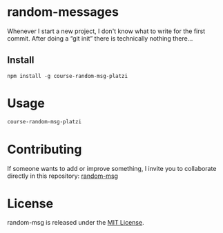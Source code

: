 # random-messages

Whenever I start a new project, I don't know what to write for the first commit. After doing a “git init” there is technically nothing there...

## Install

```npm
npm install -g course-random-msg-platzi
```

# Usage

```bash
course-random-msg-platzi
```

# Contributing
If someone wants to add or improve something, I invite you to collaborate directly in this repository: [random-msg](https://github.com/platzi/npm-random-msg)

# License
random-msg is released under the [MIT License](https://opensource.org/licenses/MIT).